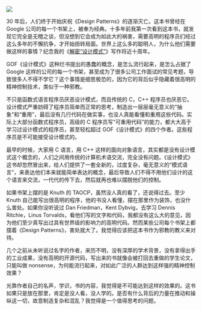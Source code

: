 <div class="captioned-image-container">

![](https://substackcdn.com/image/fetch/w_1456,c_limit,f_auto,q_auto:good,fl_progressive:steep/https%3A%2F%2Fbucketeer-e05bbc84-baa3-437e-9518-adb32be77984.s3.amazonaws.com%2Fpublic%2Fimages%2F09d0aa8d-a8c8-4f21-8cae-b974e5918acd_420x648.jpeg)


<span>30 年后，人们终于开始庆祝《Design Patterns》的逐渐灭亡。这本书曾经在 Google 公司的每一个书架上，被奉为经典。十多年前我第一次看到这本书，就发现它完全是无稽之谈，但没想到它会成为如此大的祸害，需要高明的程序员们经过这么多年的不懈抗争，才开始扭转局面。世界上这么多的聪明人，为什么他们需要做这样的事情？纪念我的《</span>[解密“设计模式”](http://www.yinwang.org/blog-cn/2013/03/07/design-patterns)<span>》写作将近十周年。</span>

GOF《设计模式》这种烂书提出的愚蠢的概念，是怎么流行起来，是怎么占据了 Google 这样的公司的每一个书架，甚至成为了很多公司工作面试的常见考题，导致很多人不得不学它？这个事情是细思极恐的，因为它的背后似乎隐藏着很高明的精神控制技术，类似于一种邪教。

不只是函数式语言程序员厌恶设计模式，而且传统的 C，C++ 程序员也厌恶它。设计模式严重妨碍了程序员简单而正常的思考，制造出一层层毫无意义的“抽象”和“重用”，最后没有几行代码在做实事，也没人真能看懂和重用这些代码。实际上大部分函数式程序员，高级的 C 程序员写“可重用代码”的能力，都大大高于学习过设计模式的程序员，甚至轻松超过 GOF《设计模式》的四个作者。这些程序员是不可能接受设计模式的。

最早的时候，大家用 C 语言，用 C++ 这样的面向对象语言，其实都是没有设计模式这个概念的，人们之间用传统的计算机术语交流，完全没有问题。《设计模式》这书却忽然冒出来，给人们提供了一套全新的，过度复杂，毫无意义的“模式语言”，来表达他们本来就能简单表达的概念，最后导致人们不得不用他们设计的这个语言来交流，一代代的传下去，然后就再也难以摆脱他们的控制。

如果书架上摆的是 Knuth 的 TAOCP，虽然没人真的看了，还说得过去。至少 Knuth 自己能写出很高明的程序，他的书没人看懂，摆在那里作为装饰，也没什么害处。如果你没听说过 Dan Friedman，Kent Dybvig，去学习 Dennis Ritchie，Linus Torvalds，看他们写的文字和代码，我都没有这么大的意见，因为他们至少真写出过具有世界级的影响力的高明代码。然而某些公司每个书架上都摆着《Design Patterns》，害处就大了。我觉得应该把这本书作为邪教的教义来对待。

几个之前从未听说过名字的作者，来历不明，没有深厚的学术背景，没有拿得出手的工业成果，没有高明的开源代码，写出来的书就像会被打回去重做的学生论文，只能叫做 nonsense，为何能流行起来，对如此广泛的人群达到这样强的精神控制效果？

光靠作者自己的名声，学识，书的内容，我觉得是不可能达到这样的效果的。这书如果只是放在那里，肯定是没人看，没人学的。是否有什么背后的力量在推动和操纵这一切，故意制造复杂和混乱？我觉得是一个值得思考的问题。
